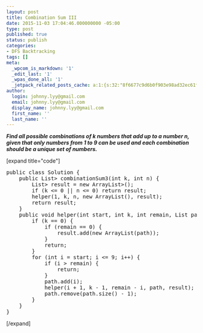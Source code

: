 ```yaml
---
layout: post
title: Combination Sum III
date: 2015-11-03 17:04:46.000000000 -05:00
type: post
published: true
status: publish
categories:
- DFS Backtracking
tags: []
meta:
  _wpcom_is_markdown: '1'
  _edit_last: '1'
  _wpas_done_all: '1'
  _jetpack_related_posts_cache: a:1:{s:32:"8f6677c9d6b0f903e98ad32ec61f8deb";a:2:{s:7:"expires";i:1464364807;s:7:"payload";a:3:{i:0;a:1:{s:2:"id";i:536;}i:1;a:1:{s:2:"id";i:1240;}i:2;a:1:{s:2:"id";i:335;}}}}
author:
  login: johnny.lyy@gmail.com
  email: johnny.lyy@gmail.com
  display_name: johnny.lyy@gmail.com
  first_name: ''
  last_name: ''
---
```

<p><strong><em>Find all possible combinations of k numbers that add up to a number n, given that only numbers from 1 to 9 can be used and each combination should be a unique set of numbers.</em></strong></p>
<p>[expand title="code"]</p>
<pre>
public class Solution {
    public List<List<integer>> combinationSum3(int k, int n) {
        List<List<integer>> result = new ArrayList<List<integer>>();
        if (k <= 0 || n <= 0) return result;
        helper(1, k, n, new ArrayList<integer>(), result);
        return result;
    }
    public void helper(int start, int k, int remain, List<integer> path, List<List<integer>> result) {
        if (k == 0) {
            if (remain == 0) {
                result.add(new ArrayList<integer>(path));
            }
            return;
        }
        for (int i = start; i <= 9; i++) {
            if (i > remain) {
                return;
            }
            path.add(i);
            helper(i + 1, k - 1, remain - i, path, result);
            path.remove(path.size() - 1);
        }
    }
}
</integer></integer></integer></integer></integer></integer></integer></pre>
<p>[/expand]</p>

